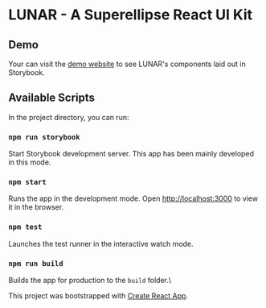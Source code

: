 # LUNAR - A Superellipse React UI Kit
## Demo
Your can visit the [demo website](https://63bafed4b98099ff5c87a486-hkvmcvwhzr.chromatic.com/) to see LUNAR's components laid out in Storybook.

## Available Scripts

In the project directory, you can run:
### `npm run storybook`
Start Storybook development server. This app has been mainly developed in this mode.

### `npm start`

Runs the app in the development mode. Open [http://localhost:3000](http://localhost:3000) to view it in the browser.

### `npm test`

Launches the test runner in the interactive watch mode.

### `npm run build`

Builds the app for production to the `build` folder.\

This project was bootstrapped with [Create React App](https://github.com/facebook/create-react-app).